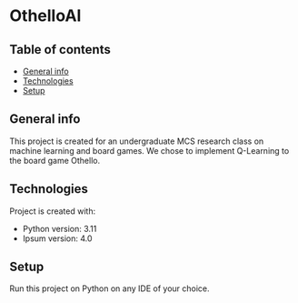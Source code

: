 # OthelloAI

## Table of contents
* [General info](#general-info)
* [Technologies](#technologies)
* [Setup](#setup)

## General info
This project is created for an undergraduate MCS research class on machine learning and board games. We chose to implement Q-Learning to the board game Othello.
	
## Technologies
Project is created with:
* Python version: 3.11
* Ipsum version: 4.0
	
## Setup
Run this project on Python on any IDE of your choice.

